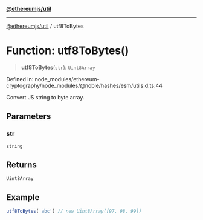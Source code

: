 [**@ethereumjs/util**](../README.md)

***

[@ethereumjs/util](../README.md) / utf8ToBytes

# Function: utf8ToBytes()

> **utf8ToBytes**(`str`): `Uint8Array`

Defined in: node\_modules/ethereum-cryptography/node\_modules/@noble/hashes/esm/utils.d.ts:44

Convert JS string to byte array.

## Parameters

### str

`string`

## Returns

`Uint8Array`

## Example

```ts
utf8ToBytes('abc') // new Uint8Array([97, 98, 99])
```
